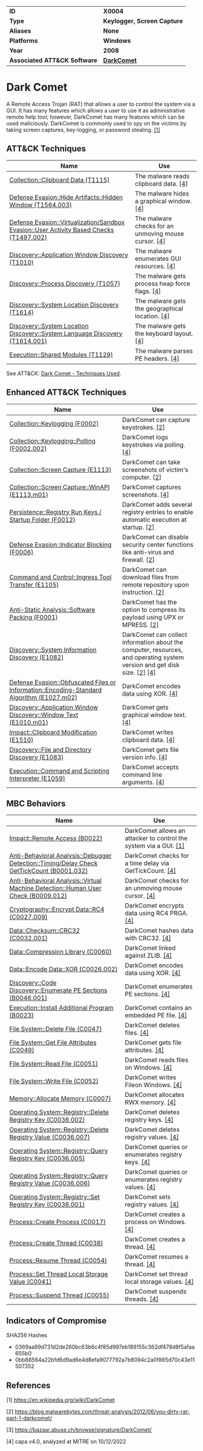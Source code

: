 <table>
<tr>
<td><b>ID</b></td>
<td><b>X0004</b></td>
</tr>
<tr>
<td><b>Type</b></td>
<td><b>Keylogger, Screen Capture</b></td>
</tr>
<tr>
<td><b>Aliases</b></td>
<td><b>None</b></td>
</tr>
<tr>
<td><b>Platforms</b></td>
<td><b>Windows</b></td>
</tr>
<tr>
<td><b>Year</b></td>
<td><b>2008</b></td>
</tr>
<tr>
<td><b>Associated ATT&CK Software</b></td>
<td><b><a href="https://attack.mitre.org/software/S0334/">DarkComet</a></b></td>
</tr>
</table>


# Dark Comet

A Remote Access Trojan (RAT) that allows a user to control the system via a GUI. It has many features which allows a user to use it as administrative remote help tool; however, DarkComet has many features which can be used maliciously. DarkComet is commonly used to spy on the victims by taking screen captures, key-logging, or password stealing. [[1]](#1)

## ATT&CK Techniques

|Name|Use|
|---|---|
|[Collection::Clipboard Data (T1115)](https://attack.mitre.org/techniques/T1115)|The malware reads clipboard data. [[4]](#4)|
|[Defense Evasion::Hide Artifacts::Hidden Window (T1564.003)](https://attack.mitre.org/techniques/T1564/003)|The malware hides a graphical window. [[4]](#4)|
|[Defense Evasion::Virtualization/Sandbox Evasion::User Activity Based Checks (T1497.002)](https://attack.mitre.org/techniques/T1497/002)|The malware checks for an unmoving mouse cursor. [[4]](#4)|
|[Discovery::Application Window Discovery (T1010)](https://attack.mitre.org/techniques/T1010)|The malware enumerates GUI resources. [[4]](#4)|
|[Discovery::Process Discovery (T1057)](https://attack.mitre.org/techniques/T1057)|The malware gets process heap force flags. [[4]](#4)|
|[Discovery::System Location Discovery (T1614)](https://attack.mitre.org/techniques/T1614)|The malware gets the geographical location. [[4]](#4)|
|[Discovery::System Location Discovery::System Language Discovery (T1614.001)](https://attack.mitre.org/techniques/T1614/001)|The malware gets the keyboard layout. [[4]](#4)|
|[Execution::Shared Modules (T1129)](https://attack.mitre.org/techniques/T1129)|The malware parses PE headers. [[4]](#4)|

See ATT&CK: [Dark Comet - Techniques Used](https://attack.mitre.org/software/S0334/).

## Enhanced ATT&CK Techniques

|Name|Use|
|---|---|
|[Collection::Keylogging (F0002)](../collection/keylogging.md)|DarkComet can capture keystrokes. [[2]](#2)|
|[Collection::Keylogging::Polling (F0002.002)](../collection/keylogging.md)|DarkComet logs keystrokes via polling. [[4]](#4)|
|[Collection::Screen Capture (E1113)](../collection/screen-capture.md)|DarkComet can take screenshots of victim's computer. [[2]](#2)|
|[Collection::Screen Capture::WinAPI (E1113.m01)](../collection/screen-capture.md)|DarkComet captures screenshots. [[4]](#4)|
|[Persistence::Registry Run Keys / Startup Folder (F0012)](../persistence/registry-run-keys-startup-folder.md)|DarkComet adds several registry entries to enable automatic execution at startup. [[2]](#2)|
|[Defense Evasion::Indicator Blocking (F0006)](../defense-evasion/indicator-blocking.md)|DarkComet can disable security center functions like anti-virus and firewall. [[2]](#2)|
|[Command and Control::Ingress Tool Transfer (E1105)](../command-and-control/ingress-tool-transfer.md)|DarkComet can download files from remote repository upon instruction. [[2]](#2)|
|[Anti-Static Analysis::Software Packing (F0001)](../anti-static-analysis/software-packing.md)|DarkComet has the option to compress its payload using UPX or MPRESS. [[2]](#2)|
|[Discovery::System Information Discovery (E1082)](../discovery/system-information-discovery.md)|DarkComet can collect information about the computer, resources, and operating system version and get disk size. [[2]](#2) [[4]](#4)|
|[Defense Evasion::Obfuscated Files or Information::Encoding-Standard Algorithm (E1027.m02)](../defense-evasion/obfuscated-files-or-information.md)|DarkComet encodes data using XOR. [[4]](#4)|
|[Discovery::Application Window Discovery::Window Text (E1010.m01)](../discovery/application-window-discovery.md)|DarkComet gets graphical window text. [[4]](#4)|
|[Impact::Clipboard Modification (E1510)](../impact/clipboard-modification.md)|DarkComet writes clipboard data. [[4]](#4)|
|[Discovery::File and Directory Discovery (E1083)](../discovery/file-and-directory-discovery.md)|DarkComet gets file version info. [[4]](#4)|
|[Execution::Command and Scripting Interpreter (E1059)](../execution/command-and-scripting-interpreter.md)|DarkComet accepts command line arguments. [[4]](#4)|

## MBC Behaviors

|Name|Use|
|---|---|
|[Impact::Remote Access (B0022)](../impact/remote-access.md)|DarkComet allows an attacker to control the system via a GUI. [[1]](#1)|
|[Anti-Behavioral Analysis::Debugger Detection::Timing/Delay Check GetTickCount (B0001.032)](../anti-behavioral-analysis/debugger-detection.md)|DarkComet checks for a time delay via GetTickCount. [[4]](#4)|
|[Anti-Behavioral Analysis::Virtual Machine Detection::Human User Check (B0009.012)](../anti-behavioral-analysis/virtual-machine-detection.md)|DarkComet checks for an unmoving mouse cursor. [[4]](#4)|
|[Cryptography::Encrypt Data::RC4 (C0027.009)](../micro-behaviors/cryptography/encrypt-data.md)|DarkComet encrypts data using RC4 PRGA. [[4]](#4)|
|[Data::Checksum::CRC32 (C0032.001)](../micro-behaviors/data/checksum.md)|DarkComet hashes data with CRC32. [[4]](#4)|
|[Data::Compression Library (C0060)](../micro-behaviors/data/compression-library.md)|DarkComet linked against ZLIB. [[4]](#4)|
|[Data::Encode Data::XOR (C0026.002)](../micro-behaviors/data/encode-data.md)|DarkComet encodes data using XOR. [[4]](#4)|
|[Discovery::Code Discovery::Enumerate PE Sections (B0046.001)](../discovery/code-discovery.md)|DarkComet enumerates PE sections. [[4]](#4)|
|[Execution::Install Additional Program (B0023)](../execution/install-additional-program.md)|DarkComet contains an embedded PE file. [[4]](#4)|
|[File System::Delete File (C0047)](../micro-behaviors/file-system/delete-file.md)|DarkComet deletes files. [[4]](#4)|
|[File System::Get File Attributes (C0049)](../micro-behaviors/file-system/get-file-attributes.md)|DarkComet gets file attributes. [[4]](#4)|
|[File System::Read File (C0051)](../micro-behaviors/file-system/read-file.md)|DarkComet reads files on Windows. [[4]](#4)|
|[File System::Write File (C0052)](../micro-behaviors/file-system/writes-file.md)|DarkComet writes Fileon Windows. [[4]](#4)|
|[Memory::Allocate Memory (C0007)](../micro-behaviors/memory/allocate-memory.md)|DarkComet allocates RWX memory. [[4]](#4)|
|[Operating System::Registry::Delete Registry Key (C0036.002)](../micro-behaviors/operating-system/registry.md)|DarkComet deletes registry keys. [[4]](#4)|
|[Operating System::Registry::Delete Registry Value (C0036.007)](../micro-behaviors/operating-system/registry.md)|DarkComet deletes registry values. [[4]](#4)|
|[Operating System::Registry::Query Registry Key (C0036.005)](../micro-behaviors/operating-system/registry.md)|DarkComet queries or enumerates registry keys. [[4]](#4)|
|[Operating System::Registry::Query Registry Value (C0036.006)](../micro-behaviors/operating-system/registry.md)|DarkComet queries or enumerates registry values. [[4]](#4)|
|[Operating System::Registry::Set Registry Key (C0036.001)](../micro-behaviors/operating-system/registry.md)|DarkComet sets registry values. [[4]](#4)|
|[Process::Create Process (C0017)](../micro-behaviors/process/create-process.md)|DarkComet creates a  process on Windows. [[4]](#4)|
|[Process::Create Thread (C0038)](../micro-behaviors/process/create-thread.md)|DarkComet creates a  thread. [[4]](#4)|
|[Process::Resume Thread (C0054)](../micro-behaviors/process/resume-thread.md)|DarkComet resumes a  thread. [[4]](#4)|
|[Process::Set Thread Local Storage Value (C0041)](../micro-behaviors/process/set-thread-local-storage-value.md)|DarkComet set thread local storage values. [[4]](#4)|
|[Process::Suspend Thread (C0055)](../micro-behaviors/process/suspend-thread.md)|DarkComet suspends threads. [[4]](#4)|

## Indicators of Compromise

SHA256 Hashes
- 0369aa99d731d2de260bc63b6c4f85d997eb189155c362df478d8f5afaa655b0
- 0bb88564a22bfd6d9ad6e4d8efa9077792a7b6094c2a0f865d70c43e11507352

## References

<a name="1">[1]</a> https://en.wikipedia.org/wiki/DarkComet

<a name="2">[2]</a> https://blog.malwarebytes.com/threat-analysis/2012/06/you-dirty-rat-part-1-darkcomet/

<a name="3">[3]</a> https://bazaar.abuse.ch/browse/signature/DarkComet/

<a name="4">[4]</a> capa v4.0, analyzed at MITRE on 10/12/2022
